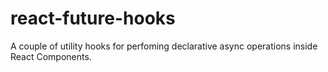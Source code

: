 # react-future-hooks
A couple of utility hooks for perfoming declarative async operations inside React Components. 
